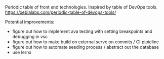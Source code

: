 Periodic table of front end technologies. Inspired by table of DevOps tools.
https://xebialabs.com/periodic-table-of-devops-tools/

Potential improvements: 
* figure out how to implement ava testing with setting breakpoints and debugging in vsc
* figure out how to make build on external serve on commits / CI pipieline
* figure out how to automate seeding process / abstract out the database
* use lerna 